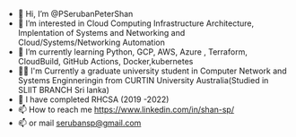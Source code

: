 - 👋 Hi, I’m @PSerubanPeterShan
- 👀 I’m interested in Cloud Computing Infrastructure Architecture, Implentation of Systems and Networking and Cloud/Systems/Networking Automation  
- 🌱 I’m currently learning Python, GCP, AWS, Azure , Terraform, CloudBuild, GitHub Actions, Docker,kubernetes
- 🧑‍🎓 I'm Currently a graduate university student in Computer Network and Systems Enginneringin from CURTIN University Australia(Studied in SLIIT BRANCH Sri lanka)
- 🌳 I have completed RHCSA (2019 -2022)
- 📫 How to reach me https://www.linkedin.com/in/shan-sp/
- 📫 or mail serubansp@gmail.com

<!---
SerubanPeterShan/SerubanPeterShan is a ✨ special ✨ repository because its `README.md` (this file) appears on your GitHub profile.
You can click the Preview link to take a look at your changes.
--->
